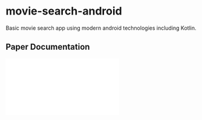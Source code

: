 # movie-search-android
Basic movie search app using modern android technologies including Kotlin.

## Paper Documentation
![My Final Paper On My Application](final_paper.pdf)